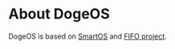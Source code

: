 About DogeOS
============
DogeOS is based on [SmartOS](http://www.smartos.org) and [FIFO project](http://www.fifo-project.org).
